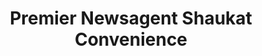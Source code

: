 ---
title: "Premier Newsagent Shaukat Convenience"
url: /edinburgh/premier-newsagent-shaukat-convenience/
shop: newsagent
---